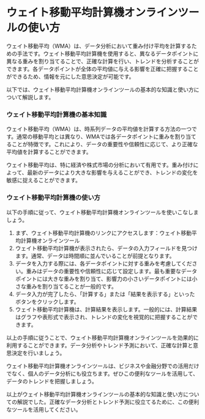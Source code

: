 ウェイト移動平均計算機オンラインツールの使い方
=======================

ウェイト移動平均（WMA）は、データ分析において重み付け平均を計算するための手法です。ウェイト移動平均計算機を使用すると、異なるデータポイントに異なる重みを割り当てることで、正確な計算を行い、トレンドを分析することができます。各データポイントが全体の平均値に与える影響を正確に把握することができるため、情報を元にした意思決定が可能です。

以下では、ウェイト移動平均計算機オンラインツールの基本的な知識と使い方について解説します。

### ウェイト移動平均計算機の基本知識

ウェイト移動平均（WMA）は、時系列データの平均値を計算する方法の一つです。通常の移動平均とは異なり、WMAでは各データポイントに重みを割り当てることが特徴です。これにより、データの重要性や信頼性に応じて、より正確な平均値を計算することができます。

ウェイト移動平均は、特に経済や株式市場の分析において有用です。重み付けによって、最新のデータにより大きな影響を与えることができ、トレンドの変化を敏感に捉えることができます。

### ウェイト移動平均計算機の使い方

以下の手順に従って、ウェイト移動平均計算機オンラインツールを使いこなしましょう。

1. まず、ウェイト移動平均計算機のリンクにアクセスします：ウェイト移動平均計算機オンラインツール
2. ウェイト移動平均計算機が表示されたら、データの入力フィールドを見つけます。通常、データは時間順に並んでいることが前提となります。
3. データを入力する際には、各データポイントに対する重みを考慮してください。重みはデータの重要性や信頼性に応じて設定します。最も重要なデータポイントには大きな重みを割り当て、影響力の小さいデータポイントには小さな重みを割り当てることが一般的です。
4. データ入力が完了したら、「計算する」または「結果を表示する」といったボタンをクリックします。
5. ウェイト移動平均計算機は、計算結果を表示します。一般的には、計算結果はグラフや表形式で表示され、トレンドの変化を視覚的に把握することができます。

以上の手順に従うことで、ウェイト移動平均計算機オンラインツールを効果的に利用することができます。データ分析やトレンド予測において、正確な計算と意思決定を行いましょう。

ウェイト移動平均計算機オンラインツールは、ビジネスや金融分野での活用だけでなく、個人のデータ分析にも役立ちます。ぜひこの便利なツールを活用して、データのトレンドを把握しましょう。

以上がウェイト移動平均計算機オンラインツールの基本的な知識と使い方についての解説でした。正確なデータ分析とトレンド予測に役立てるために、この便利なツールを活用してください。